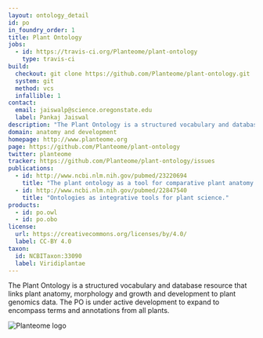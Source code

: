 ```yaml
---
layout: ontology_detail
id: po
in_foundry_order: 1
title: Plant Ontology
jobs:
  - id: https://travis-ci.org/Planteome/plant-ontology
    type: travis-ci
build:
  checkout: git clone https://github.com/Planteome/plant-ontology.git
  system: git
  method: vcs
  infallible: 1
contact:
  email: jaiswalp@science.oregonstate.edu
  label: Pankaj Jaiswal
description: "The Plant Ontology is a structured vocabulary and database resource that links plant anatomy, morphology and growth and development to plant genomics data."
domain: anatomy and development
homepage: http://www.planteome.org
page: https://github.com/Planteome/plant-ontology
twitter: planteome
tracker: https://github.com/Planteome/plant-ontology/issues
publications:
  - id: http://www.ncbi.nlm.nih.gov/pubmed/23220694
    title: "The plant ontology as a tool for comparative plant anatomy and genomic analyses."
  - id: http://www.ncbi.nlm.nih.gov/pubmed/22847540
    title: "Ontologies as integrative tools for plant science."
products:
  - id: po.owl
  - id: po.obo
license:
  url: https://creativecommons.org/licenses/by/4.0/
  label: CC-BY 4.0
taxon:
  id: NCBITaxon:33090
  label: Viridiplantae
---
```


The Plant Ontology is a structured vocabulary and database resource that links plant anatomy, morphology and growth and development to plant genomics data. The PO is under active development to expand to encompass terms and annotations from all plants.

<img alt="Planteome logo" src="http://planteome.org/sites/default/files/garland_logo.PNG"/>

